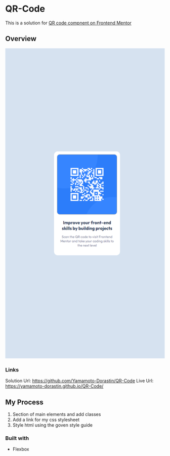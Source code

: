 # QR-Code

This is a solution for [QR code compnent on Frontend Mentor](https://www.frontendmentor.io/challenges/qr-code-component-iux_sIO_H)

## Overview 

![](images/screenshot.png.png)

### Links 
Solution Url: https://github.com/Yamamoto-Dorastin/QR-Code
Live Url: https://yamamoto-dorastin.github.io/QR-Code/

## My Process

1. Section of main elements and add classes 
2. Add a link for my css stylesheet
3. Style html using the goven style guide

### Built with 

- Flexbox 
